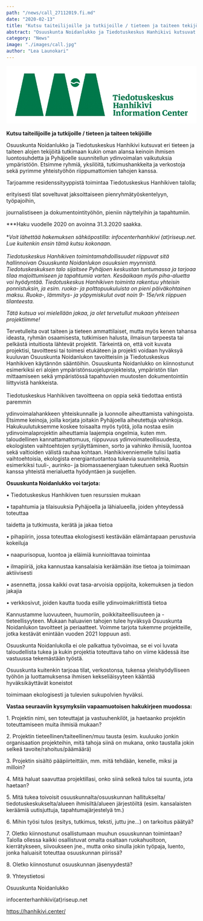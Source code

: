 ```yaml
---
path: "/news/call_27112019.fi.md"
date: "2020-02-13"
title: "Kutsu taiteilijoille ja tutkijoille / tieteen ja taiteen tekijöille"
abstract: "Osuuskunta Noidanlukko ja Tiedotuskeskus Hanhikivi kutsuvat eri tieteen ja taiteen alojen tekijöitä"
category: "News"
image: "./images/call.jpg"
author: "Lea Launokari"
---
```


![](./images/call.jpg)

**Kutsu taiteilijoille ja tutkijoille / tieteen ja taiteen tekijöille**

Osuuskunta Noidanlukko ja Tiedotuskeskus Hanhikivi kutsuvat eri tieteen
ja taiteen alojen tekijöitä tutkimaan kukin oman alansa keinoin ihmisen
luontosuhdetta ja Pyhäjoelle suunnitellun ydinvoimalan vaikutuksia
ympäristöön. Etsimme ryhmiä, yksilöitä, tutkimushankkeita ja verkostoja
sekä pyrimme yhteistyöhön riippumattomien tahojen kanssa.

Tarjoamme residenssityyppistä toimintaa Tiedotuskeskus Hanhikiven
talolla;

erityisesti tilat soveltuvat jaksoittaiseen pienryhmätyöskentelyyn,
työpajoihin,

journalistiseen ja dokumentointityöhön, pieniin näyttelyihin ja
tapahtumiin.

***Haku vuodelle 2020 on avoinna 31.3.2020 saakka.\
\
**Voit lähettää hakemuksen sähköpostilla: infocenterhanhikivi
(at)riseup.net. Lue kuitenkin ensin tämä kutsu kokonaan.\
\
Tiedotuskeskus Hanhikiven toimintamahdollisuudet riippuvat sitä
hallinnoivan Osuuskunta Noidanlukon osuuksien myynnistä.
Tiedotuskeskuksen talo sijaitsee Pyhäjoen keskustan tuntumassa ja
tarjoaa tilaa majoittumiseen ja tapahtumia varten. Kesäaikaan myös
piha-aluetta voi hyödyntää. Tiedotuskeskus Hanhikiven toiminta rakentuu
yhteisin ponnistuksin, ja esim. ruoka- ja polttopuukuluista on pieni
päiväkohtainen maksu. Ruoka-, lämmitys- ja yöpymiskulut ovat noin 9-
15e/vrk riippuen tilanteesta.*

*Tätä kutsua voi mielellään jakaa, ja olet tervetullut mukaan yhteiseen
projektiimme!*

Tervetulleita ovat taiteen ja tieteen ammattilaiset, mutta myös kenen
tahansa ideasta, ryhmän osaamisesta, tutkimisen halusta, ilmaisun
tarpeesta tai pelkästä intuitiosta lähtevät projektit. Tärkeintä on,
että voit kuvata projektisi, tavoitteesi tai toimesi etukäteen ja
projekti voidaan hyväksyä kuuluvan Osuuskunta Noidanlukon tavoitteisiin
ja Tiedotuskeskus Hanhikiven käytännön sääntöihin. Osuuskunta
Noidanlukko on kiinnostunut esimerkiksi eri alojen
ympäristönsuojeluprojekteista, ympäristön tilan mittaamiseen sekä
ympäristössä tapahtuvien muutosten dokumentointiin liittyvistä
hankkeista.\
\
Tiedotuskeskus Hanhikiven tavoitteena on oppia sekä tiedottaa entistä
paremmin

ydinvoimalahankkeen yhteiskunnalle ja luonnolle aiheuttamista
vahingoista. Etsimme keinoja, joilla korjata joitakin Pyhäjoella
aiheutettuja vahinkoja. Hakukuulutuksemme koskee toisaalta myös työtä,
jolla nostaa esiin ydinvoimalaprojektin aiheuttamia laajempia ongelmia,
kuten mm. taloudellinen kannattamattomuus, riippuvuus
ydinvoimateollisuudesta, ekologisten vaihtoehtojen syrjäyttäminen, sorto
ja vahinko ihmisiä, luontoa sekä valtioiden välistä rauhaa kohtaan.
Hanhikivenniemelle tulisi laatia vaihtoehtoisia, ekologista
energiantuotantoa tukevia suunnitelmia, esimerkiksi tuuli-, aurinko- ja
biomassaenergiaan tukeutuen sekä Ruotsin kanssa yhteistä merialuetta
hyödyntäen ja suojellen.

**Osuuskunta Noidanlukko voi tarjota:**

• Tiedotuskeskus Hanhikiven tuen resurssien mukaan

• tapahtumia ja tilaisuuksia Pyhäjoella ja lähialueella, joiden
yhteydessä toteuttaa

taidetta ja tutkimusta, kerätä ja jakaa tietoa

• pihapiirin, jossa toteuttaa ekologisesti kestävään elämäntapaan
perustuvia kokeiluja

• naapurisopua, luontoa ja eläimiä kunnioittavaa toimintaa

• ilmapiiriä, joka kannustaa kansalaisia keräämään itse tietoa ja
toimimaan aktiivisesti

• asennetta, jossa kaikki ovat tasa-arvoisia oppijoita, kokemuksen ja
tiedon jakajia

• verkkosivut, joiden kautta tuoda esille ydinvoimakriittistä tietoa

Kannustamme luovuuteen, huumoriin, poikkitaiteellisuuteen ja
-tieteellisyyteen. Mukaan haluavien tahojen tulee hyväksyä Osuuskunta
Noidanlukon tavoitteet ja periaatteet. Voimme tarjota tukemme
projekteille, jotka kestävät enintään vuoden 2021 loppuun asti.

Osuuskunta Noidanlukolla ei ole palkattua työvoimaa, se ei voi luvata
taloudellista tukea ja kukin projektia toteuttava taho on viime kädessä
itse vastuussa tekemästään työstä.

Osuuskunta kuitenkin tarjoaa tilat, verkostonsa, tukensa
yleishyödylliseen työhön ja luottamuksensa ihmisen kekseliäisyyteen
kääntää hyväksikäyttävät koneistot

toimimaan ekologisesti ja tulevien sukupolvien hyväksi.

**Vastaa seuraaviin kysymyksiin vapaamuotoisen hakukirjeen muodossa:**

1\. Projektin nimi, sen toteuttajat ja vastuuhenkilöt, ja haetaanko
projektin toteuttamiseen muita ihmisiä mukaan?

2\. Projektin tieteellinen/taiteellinen/muu tausta (esim. kuuluuko jonkin
organisaation projekteihin, mitä tahoja siinä on mukana, onko taustalla
jokin selkeä tavoite/rahoitus/päämäärä)

3\. Projektin sisältö pääpiirteittäin, mm. mitä tehdään, kenelle, miksi
ja milloin?

4\. Mitä haluat saavuttaa projektillasi, onko siinä selkeä tulos tai
suunta, jota haetaan?

5\. Mitä tukea toivoisit osuuskunnalta/osuuskunnan hallitukselta/
tiedotuskeskukselta/alueen ihmisiltä/alueen järjestöiltä (esim.
kansalaisten keräämiä uutisjuttuja, tapahtumajärjestelyä tm.)

6\. Mihin työsi tulos (esitys, tutkimus, teksti, juttu jne\...) on
tarkoitus päätyä?

7\. Oletko kiinnostunut osallistumaan muuhun osuuskunnan toimintaan?
Talolla ollessa kaikki osallistuvat omalta osaltaan ruokahuoltoon,
kierrätykseen, siivoukseen jne., mutta onko sinulla jokin työpaja,
luento, jonka haluaisit toteuttaa osuuskunnan piirissä?

8\. Oletko kiinnostunut osuuskunnan jäsenyydestä?

9\. Yhteystietosi

Osuuskunta Noidanlukko

infocenterhanhikivi(at)riseup.net

<https://hanhikivi.center/>
